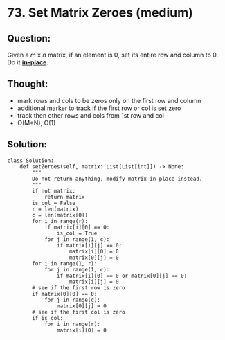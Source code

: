 # 73. Set Matrix Zeroes \(medium\)

## Question:

Given a _m_ x _n_ matrix, if an element is 0, set its entire row and column to 0. Do it [**in-place**](https://en.wikipedia.org/wiki/In-place_algorithm).

## Thought:

* mark rows and cols to be zeros only on the first row and column
* additional marker to track if the first row or col is set zero
* track then other rows and cols from 1st row and col
* O\(M\*N\), O\(1\)

## Solution:

```text
class Solution:
    def setZeroes(self, matrix: List[List[int]]) -> None:
        """
        Do not return anything, modify matrix in-place instead.
        """
        if not matrix:
            return matrix
        is_col = False
        r = len(matrix)
        c = len(matrix[0])
        for i in range(r):
            if matrix[i][0] == 0:
                is_col = True
            for j in range(1, c):
                if matrix[i][j] == 0:
                    matrix[i][0] = 0
                    matrix[0][j] = 0
        for i in range(1, r):
            for j in range(1, c):
                if matrix[i][0] == 0 or matrix[0][j] == 0:
                    matrix[i][j] = 0
        # see if the first row is zero
        if matrix[0][0] == 0:
            for j in range(c):
                matrix[0][j] = 0
        # see if the first col is zero
        if is_col:
            for i in range(r):
                matrix[i][0] = 0
```

